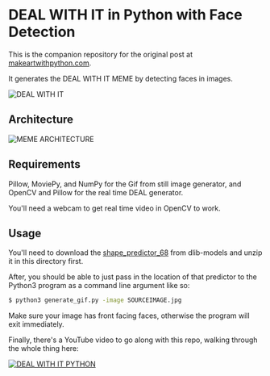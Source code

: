 # DEAL WITH IT in Python with Face Detection

This is the companion repository for the original post at [makeartwithpython.com](https://www.makeartwithpython.com/blog/deal-with-it-generator-face-recognition/).

It generates the DEAL WITH IT MEME by detecting faces in images.

![DEAL WITH IT](https://github.com/burningion/automatic-memes/blob/master/images/deal.gif?raw=true)

## Architecture

![MEME ARCHITECTURE](https://github.com/burningion/automatic-memes/blob/master/images/meme_generator_architecture.png?raw=true)

## Requirements 

Pillow, MoviePy, and NumPy for the Gif from still image generator, and OpenCV and Pillow for the real time DEAL generator. 

You'll need a webcam to get real time video in OpenCV to work.

## Usage

You'll need to download the [shape_predictor_68](https://github.com/davisking/dlib-models/blob/master/shape_predictor_68_face_landmarks.dat.bz2) from dlib-models and unzip it in this directory first.

After, you should be able to just pass in the location of that predictor to the Python3 program as a command line argument like so:

```bash
$ python3 generate_gif.py -image SOURCEIMAGE.jpg 
```

Make sure your image has front facing faces, otherwise the program will exit immediately.

Finally, there's a YouTube video to go along with this repo, walking through the whole thing here:

[![DEAL WITH IT PYTHON](https://i.ytimg.com/vi_webp/eVhE8ioH1kw/sddefault.webp)](https://www.youtube.com/watch?v=eVhE8ioH1kw)
